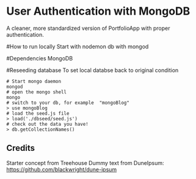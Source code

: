 # User Authentication with MongoDB
A cleaner, more standardized version of PortfolioApp with proper authentication.

#How to run locally
Start with nodemon
db with mongod

#Dependencies
MongoDB

#Reseeding database
To set local databse back to original condition

```
# Start mongo daemon
mongod
# open the mongo shell
mongo
# switch to your db, for example  "mongoBlog"
> use mongoBlog
# load the seed.js file
> load('./dbseed/seed.js')
# check out the data you have!
> db.getCollectionNames()
```
## Credits
Starter concept from Treehouse 
Dummy text from DuneIpsum: https://github.com/blackwright/dune-ipsum